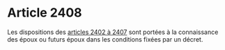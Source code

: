 # Article 2408

Les dispositions des <a href='/affichCodeArticle.do?cidTexte=LEGITEXT000006070721&idArticle=LEGIARTI000006449421&dateTexte=&categorieLien=cid' title='Code civil - art. 2402 (V)'>articles 2402 à 2407</a> sont portées à la connaissance des époux ou futurs époux dans les conditions fixées par un décret.